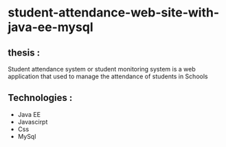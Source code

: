 # student-attendance-web-site-with-java-ee-mysql


## thesis :
Student attendance system or student monitoring system is a web application that used to manage the attendance of students in Schools
## Technologies : 
- Java EE
- Javascirpt
- Css
- MySql 
